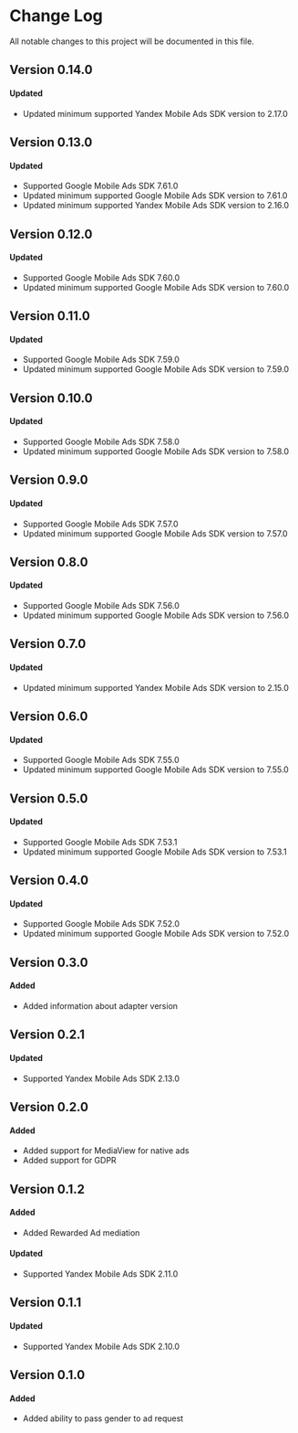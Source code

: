 # Change Log
All notable changes to this project will be documented in this file.

## Version 0.14.0

#### Updated
* Updated minimum supported Yandex Mobile Ads SDK version to 2.17.0

## Version 0.13.0

#### Updated
* Supported Google Mobile Ads SDK 7.61.0
* Updated minimum supported Google Mobile Ads SDK version to 7.61.0
* Updated minimum supported Yandex Mobile Ads SDK version to 2.16.0

## Version 0.12.0

#### Updated
* Supported Google Mobile Ads SDK 7.60.0
* Updated minimum supported Google Mobile Ads SDK version to 7.60.0

## Version 0.11.0

#### Updated
* Supported Google Mobile Ads SDK 7.59.0
* Updated minimum supported Google Mobile Ads SDK version to 7.59.0

## Version 0.10.0

#### Updated
* Supported Google Mobile Ads SDK 7.58.0
* Updated minimum supported Google Mobile Ads SDK version to 7.58.0

## Version 0.9.0

#### Updated
* Supported Google Mobile Ads SDK 7.57.0
* Updated minimum supported Google Mobile Ads SDK version to 7.57.0

## Version 0.8.0

#### Updated
* Supported Google Mobile Ads SDK 7.56.0
* Updated minimum supported Google Mobile Ads SDK version to 7.56.0

## Version 0.7.0

#### Updated
* Updated minimum supported Yandex Mobile Ads SDK version to 2.15.0

## Version 0.6.0

#### Updated
* Supported Google Mobile Ads SDK 7.55.0
* Updated minimum supported Google Mobile Ads SDK version to 7.55.0

## Version 0.5.0

#### Updated
* Supported Google Mobile Ads SDK 7.53.1
* Updated minimum supported Google Mobile Ads SDK version to 7.53.1

## Version 0.4.0

#### Updated
* Supported Google Mobile Ads SDK 7.52.0
* Updated minimum supported Google Mobile Ads SDK version to 7.52.0

## Version 0.3.0

#### Added
* Added information about adapter version

## Version 0.2.1

#### Updated
* Supported Yandex Mobile Ads SDK 2.13.0

## Version 0.2.0

#### Added
* Added support for MediaView for native ads
* Added support for GDPR

## Version 0.1.2

#### Added
* Added Rewarded Ad mediation

#### Updated
* Supported Yandex Mobile Ads SDK 2.11.0

## Version 0.1.1

#### Updated
* Supported Yandex Mobile Ads SDK 2.10.0

## Version 0.1.0

#### Added
* Added ability to pass gender to ad request
